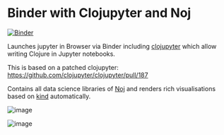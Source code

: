 # Binder with Clojupyter and Noj

[![Binder](https://mybinder.org/badge.svg)](https://mybinder.org/v2/gh/behrica/binder-clojupyter/master)

Launches jupyter in Browser via Binder including  [clojupyter](https://github.com/clojupyter/clojupyter) which allow writing Clojure
in Jupyter notebooks.

This is based on a patched clojupyter: https://github.com/clojupyter/clojupyter/pull/187

Contains all data science libraries of [Noj](https://github.com/scicloj/noj) and renders rich visualisations based on [kind](https://scicloj.github.io/kindly-noted/kindly) automatically.

![image](https://github.com/user-attachments/assets/d2053d86-fc05-423a-aab7-a6714d03cfd0)

![image](https://github.com/user-attachments/assets/27ca5e67-9a7c-418f-997b-0e16cb6ddb34)

